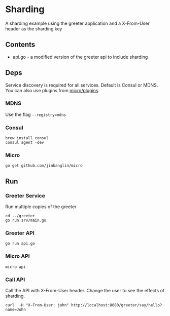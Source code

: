 # Sharding

A sharding example using the greeter application and a X-From-User header as the sharding key

## Contents

- api.go - a modified version of the greeter api to include sharding

## Deps

Service discovery is required for all services. Default is Consul or MDNS. You can also use plugins from 
[micro/plugins](https://github.com/jinbanglin/go-plugins).

### MDNS

Use the flag `--registry=mdns`

### Consul

```
brew install consul
consul agent -dev
```

### Micro

```
go get github.com/jinbanglin/micro
```

## Run 

### Greeter Service

Run multiple copies of the greeter

```
cd ../greeter
go run srv/main.go
```

### Greeter API

```
go run api.go
```

### Micro API

```
micro api
```

### Call API

Call the API with X-From-User header. Change the user to see the effects of sharding.

```shell
curl  -H "X-From-User: john" http://localhost:8080/greeter/say/hello?name=John
```

